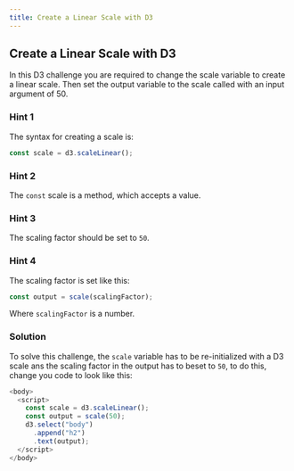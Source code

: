 ```yaml
---
title: Create a Linear Scale with D3
---
```

## Create a Linear Scale with D3

In this D3 challenge you are required to change the scale variable to create a linear scale. Then set the output variable to the scale called with an input argument of 50.

### Hint 1

The syntax for creating a scale is:
```javascript
const scale = d3.scaleLinear();
```

### Hint 2

The `const` scale is a method, which accepts a value.

### Hint 3

The scaling factor should be set to `50`.

### Hint 4

The scaling factor is set like this:
```javascript
const output = scale(scalingFactor);
```
Where `scalingFactor` is a number.

### Solution

To solve this challenge, the `scale` variable has to be re-initialized with a D3 scale ans the scaling factor in the output has to beset to `50`, to do this, change you code to look like this:
```javascript
<body>
  <script>
    const scale = d3.scaleLinear();
    const output = scale(50);
    d3.select("body")
      .append("h2")
      .text(output);
  </script>
</body>
```
